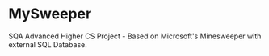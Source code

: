 # MySweeper
SQA Advanced Higher CS Project - Based on Microsoft's Minesweeper with external SQL Database.

